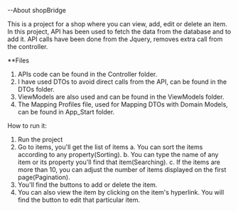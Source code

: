 --About shopBridge

This is a project for a shop where you can view, add, edit or delete an item.
In this project, API has been used to fetch the data from the database and to add it.
API calls have been done from the Jquery, removes extra call from the controller.

**Files
1. APIs code can be found in the Controller folder.
2. I have used DTOs to avoid direct calls from the API, can be found in the DTOs folder.
3. ViewModels are also used and can be found in the ViewModels folder.
4. The Mapping Profiles file, used for Mapping DTOs with Domain Models, can be found in App_Start folder.

How to run it:
1. Run the project
2. Go to items, you'll get the list of items
  a. You can sort the items according to any property(Sorting).
  b. You can type the name of any item or its property you'll find that item(Searching).
  c. If the items are more than 10, you can adjust the number of items displayed on the first page(Pagination).
3. You'll find the buttons to add or delete the item.
4. You can also view the item by clicking on the item's hyperlink. You will find the button to edit that particular item.
